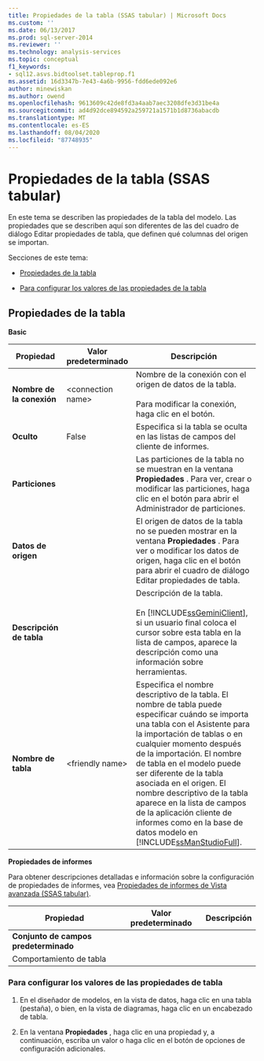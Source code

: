 ```yaml
---
title: Propiedades de la tabla (SSAS tabular) | Microsoft Docs
ms.custom: ''
ms.date: 06/13/2017
ms.prod: sql-server-2014
ms.reviewer: ''
ms.technology: analysis-services
ms.topic: conceptual
f1_keywords:
- sql12.asvs.bidtoolset.tableprop.f1
ms.assetid: 16d3347b-7e43-4a6b-9956-fdd6ede092e6
author: minewiskan
ms.author: owend
ms.openlocfilehash: 9613609c42de8fd3a4aab7aec3208dfe3d31be4a
ms.sourcegitcommit: ad4d92dce894592a259721a1571b1d8736abacdb
ms.translationtype: MT
ms.contentlocale: es-ES
ms.lasthandoff: 08/04/2020
ms.locfileid: "87748935"
---
```

# <a name="table-properties-ssas-tabular"></a>Propiedades de la tabla (SSAS tabular)
  En este tema se describen las propiedades de la tabla del modelo. Las propiedades que se describen aquí son diferentes de las del cuadro de diálogo Editar propiedades de tabla, que definen qué columnas del origen se importan.  
  
 Secciones de este tema:  
  
-   [Propiedades de la tabla](#bkmk_properties)  
  
-   [Para configurar los valores de las propiedades de la tabla](#bkmk_config_prop)  
  
##  <a name="table-properties"></a><a name="bkmk_properties"></a>Propiedades de la tabla  
 **Basic**  
  
|Propiedad|Valor predeterminado|Descripción|  
|--------------|---------------------|-----------------|  
|**Nombre de la conexión**|\<connection name>|Nombre de la conexión con el origen de datos de la tabla.<br /><br /> Para modificar la conexión, haga clic en el botón.|  
|**Oculto**|False|Especifica si la tabla se oculta en las listas de campos del cliente de informes.|  
|**Particiones**||Las particiones de la tabla no se muestran en la ventana **Propiedades** . Para ver, crear o modificar las particiones, haga clic en el botón para abrir el Administrador de particiones.|  
|**Datos de origen**||El origen de datos de la tabla no se pueden mostrar en la ventana **Propiedades** . Para ver o modificar los datos de origen, haga clic en el botón para abrir el cuadro de diálogo Editar propiedades de tabla.|  
|**Descripción de tabla**||Descripción de la tabla.<br /><br /> En [!INCLUDE[ssGeminiClient](../../includes/ssgeminiclient-md.md)], si un usuario final coloca el cursor sobre esta tabla en la lista de campos, aparece la descripción como una información sobre herramientas.|  
|**Nombre de tabla**|\<friendly name>|Especifica el nombre descriptivo de la tabla. El nombre de tabla puede especificar cuándo se importa una tabla con el Asistente para la importación de tablas o en cualquier momento después de la importación. El nombre de tabla en el modelo puede ser diferente de la tabla asociada en el origen. El nombre descriptivo de la tabla aparece en la lista de campos de la aplicación cliente de informes como en la base de datos modelo en [!INCLUDE[ssManStudioFull](../../includes/ssmanstudiofull-md.md)].|  
  
 **Propiedades de informes**  
  
 Para obtener descripciones detalladas e información sobre la configuración de propiedades de informes, vea [Propiedades de informes de Vista avanzada &#40;SSAS tabular&#41;](properties-ssas-tabular.md).  
  
|Propiedad|Valor predeterminado|Descripción|  
|--------------|---------------------|-----------------|  
|**Conjunto de campos predeterminado**|||  
|Comportamiento de tabla|||  
  
###  <a name="to-configure-table-property-settings"></a><a name="bkmk_config_prop"></a>Para configurar los valores de las propiedades de tabla  
  
1.  En el diseñador de modelos, en la vista de datos, haga clic en una tabla (pestaña), o bien, en la vista de diagramas, haga clic en un encabezado de tabla.  
  
2.  En la ventana **Propiedades** , haga clic en una propiedad y, a continuación, escriba un valor o haga clic en el botón de opciones de configuración adicionales.  
  
  
